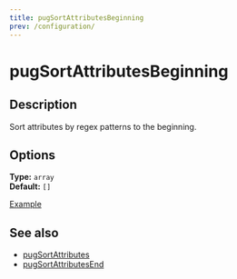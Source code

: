```yaml
---
title: pugSortAttributesBeginning
prev: /configuration/
---
```


# pugSortAttributesBeginning

## Description

Sort attributes by regex patterns to the beginning.

## Options

**Type:** `array`  
**Default:** `[]`

[Example](https://github.com/prettier/plugin-pug/issues/22#issuecomment-699509995)

## See also

- [pugSortAttributes](./pugSortAttributes.md)
- [pugSortAttributesEnd](./pugSortAttributesEnd.md)
